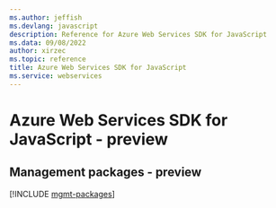 ```yaml
---
ms.author: jeffish
ms.devlang: javascript
description: Reference for Azure Web Services SDK for JavaScript
ms.data: 09/08/2022
author: xirzec
ms.topic: reference
title: Azure Web Services SDK for JavaScript
ms.service: webservices
---
```

# Azure Web Services SDK for JavaScript - preview

## Management packages - preview
[!INCLUDE [mgmt-packages](web-services-mgmt-index.md)]
